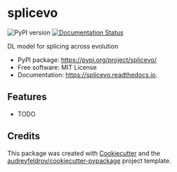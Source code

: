 # splicevo

![PyPI version](https://img.shields.io/pypi/v/splicevo.svg)
[![Documentation Status](https://readthedocs.org/projects/splicevo/badge/?version=latest)](https://splicevo.readthedocs.io/en/latest/?version=latest)

DL model for splicing across evolution

* PyPI package: https://pypi.org/project/splicevo/
* Free software: MIT License
* Documentation: https://splicevo.readthedocs.io.

## Features

* TODO

## Credits

This package was created with [Cookiecutter](https://github.com/audreyfeldroy/cookiecutter) and the [audreyfeldroy/cookiecutter-pypackage](https://github.com/audreyfeldroy/cookiecutter-pypackage) project template.
